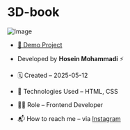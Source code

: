 # 3D-book

![Image](https://github.com/user-attachments/assets/216bb16c-4c15-477f-b0be-6b01b4488736)

- [🔗 Demo Project](https://hoseinmohammadi-dev.github.io/3D-book/)

- Developed by **Hosein Mohammadi** ⚡️

- 🗓 Created – 2025-05-12

- 🧪 Technologies Used – HTML, CSS 

- 🧑‍💻 Role – Frontend Developer

- 📬 How to reach me – via [Instagram](https://instagram.com/hoseinmdev)
